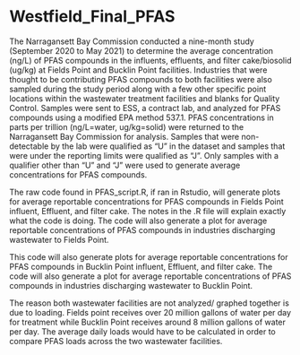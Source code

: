 # Westfield_Final_PFAS
The Narragansett Bay Commission conducted a nine-month study (September 2020 to May 2021) to determine the average concentration (ng/L) of PFAS compounds in the influents, effluents, and filter cake/biosolid (ug/kg) at Fields Point and Bucklin Point facilities. Industries that were thought to be contributing PFAS compounds to both facilities were also sampled during the study period along with a few other specific point locations within the wastewater treatment facilities and blanks for Quality Control. Samples were sent to ESS, a contract lab, and analyzed for PFAS compounds using a modified EPA method 537.1.  PFAS concentrations in parts per trillion (ng/L=water, ug/kg=solid) were returned to the Narragansett Bay Commission for analysis.  Samples that were non-detectable by the lab were qualified as “U” in the dataset and samples that were under the reporting limits were qualified as “J”.  Only samples with a qualifier other than “U” and “J” were used to generate average concentrations for PFAS compounds. 

The raw code found in PFAS_script.R, if ran in Rstudio, will generate plots for average reportable concentrations for PFAS compounds in Fields Point influent, Effluent, and filter cake. The notes in the .R file will explain exactly what the code is doing. The code will also generate a plot for average reportable concentrations of PFAS compounds in industries discharging wastewater to Fields Point. 

This code will also generate plots for average reportable concentrations for PFAS compounds in Bucklin Point influent, Effluent, and filter cake.  The code will also generate a plot for average reportable concentrations of PFAS compounds in industries discharging wastewater to Bucklin Point.  

The reason both wastewater facilities are not analyzed/ graphed together is due to loading.  Fields point receives over 20 million gallons of water per day for treatment while Bucklin Point receives around 8 million gallons of water per day.  The average daily loads would have to be calculated in order to compare PFAS loads across the two wastewater facilities. 
